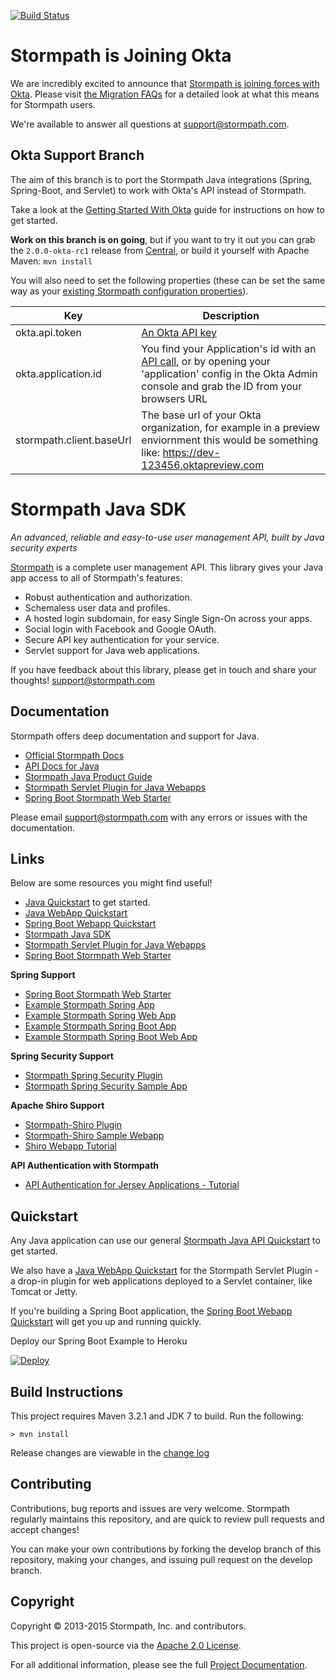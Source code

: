 [![Build Status](https://api.travis-ci.org/stormpath/stormpath-sdk-java.png?branch=master)](https://travis-ci.org/stormpath/stormpath-sdk-java)

# Stormpath is Joining Okta

We are incredibly excited to announce that [Stormpath is joining forces with Okta](https://stormpath.com/blog/stormpaths-new-path?utm_source=github&utm_medium=readme&utm-campaign=okta-announcement). Please visit [the Migration FAQs](https://stormpath.com/oktaplusstormpath?utm_source=github&utm_medium=readme&utm-campaign=okta-announcement) for a detailed look at what this means for Stormpath users.

We're available to answer all questions at [support@stormpath.com](mailto:support@stormpath.com).

## Okta Support Branch

The aim of this branch is to port the Stormpath Java integrations (Spring, Spring-Boot, and Servlet) to work with Okta's API instead of Stormpath.

Take a look at the [Getting Started With Okta](OktaGettingStarted.md) guide for instructions on how to get started.

**Work on this branch is on going**, but if you want to try it out you can grab the `2.0.0-okta-rc1` release from [Central](https://search.maven.org/#search%7Cga%7C1%7Cstormpath%20), or build it yourself with Apache Maven: `mvn install`

You will also need to set the following properties (these can be set the same way as your [existing Stormpath configuration properties](https://docs.stormpath.com/java/servlet-plugin/config.html#id10)).

| Key | Description |
|-----|-------------|
| okta.api.token | [An Okta API key](http://developer.okta.com/docs/api/getting_started/getting_a_token.html) |
| okta.application.id | You find your Application's id with an [API call](http://developer.okta.com/docs/api/resources/apps.html), or by opening your 'application' config in the Okta Admin console and grab the ID from your browsers URL |
| stormpath.client.baseUrl | The base url of your Okta organization, for example in a preview enviornment this would be something like: https://dev-123456.oktapreview.com |

# Stormpath Java SDK #

*An advanced, reliable and easy-to-use user management API, built by Java security experts*

[Stormpath](https://stormpath.com) is a complete user management API.  This
library gives your Java app access to all of Stormpath's features:

- Robust authentication and authorization.
- Schemaless user data and profiles.
- A hosted login subdomain, for easy Single Sign-On across your apps.
- Social login with Facebook and Google OAuth.
- Secure API key authentication for your service.
- Servlet support for Java web applications.

If you have feedback about this library, please get in touch and share your
thoughts! support@stormpath.com

## Documentation

Stormpath offers deep documentation and support for Java.

- [Official Stormpath Docs](http://docs.stormpath.com/)
- [API Docs for Java](https://docs.stormpath.com/java/apidocs/)
- [Stormpath Java Product Guide](https://docs.stormpath.com/java/product-guide/)
- [Stormpath Servlet Plugin for Java Webapps](https://docs.stormpath.com/java/servlet-plugin/)
- [Spring Boot Stormpath Web Starter](https://docs.stormpath.com/java/spring-boot-web/)

Please email support@stormpath.com with any errors or issues with the documentation.

## Links

Below are some resources you might find useful!

- [Java Quickstart](http://docs.stormpath.com/java/quickstart/) to get started.
- [Java WebApp Quickstart](https://docs.stormpath.com/java/servlet-plugin/quickstart.html)
- [Spring Boot Webapp Quickstart](https://docs.stormpath.com/java/spring-boot-web/quickstart.html)
- [Stormpath Java SDK](https://github.com/stormpath/stormpath-sdk-java)
- [Stormpath Servlet Plugin for Java Webapps](https://docs.stormpath.com/java/servlet-plugin/)
- [Spring Boot Stormpath Web Starter](https://docs.stormpath.com/java/spring-boot-web/)

**Spring Support**
- [Spring Boot Stormpath Web Starter](https://docs.stormpath.com/java/spring-boot-web/)
- [Example Stormpath Spring App](https://github.com/stormpath/stormpath-sdk-java/tree/master/examples/spring)
- [Example Stormpath Spring Web App](https://github.com/stormpath/stormpath-sdk-java/tree/master/examples/spring-webmvc)
- [Example Stormpath Spring Boot App](https://github.com/stormpath/stormpath-sdk-java/tree/master/examples/spring-boot)
- [Example Stormpath Spring Boot Web App](https://github.com/stormpath/stormpath-sdk-java/tree/master/examples/spring-boot-webmvc)

**Spring Security Support**
- [Stormpath Spring Security Plugin](https://github.com/stormpath/stormpath-sdk-java/tree/master/extensions/spring/stormpath-spring-security)
- [Stormpath Spring Security Sample App](https://github.com/stormpath/stormpath-sdk-java/tree/master/examples/spring-security-webmvc)

**Apache Shiro Support**
- [Stormpath-Shiro Plugin](https://github.com/stormpath/stormpath-shiro)
- [Stormpath-Shiro Sample Webapp](https://github.com/stormpath/stormpath-shiro-web-sample)
- [Shiro Webapp Tutorial](http://shiro.apache.org/webapp-tutorial.html)

**API Authentication with Stormpath**
- [API Authentication for Jersey Applications - Tutorial](https://stormpath.com/blog/jersey-app-key-management/)

## Quickstart

Any Java application can use our general [Stormpath Java API Quickstart](http://docs.stormpath.com/java/quickstart/) to get started.

We also have a [Java WebApp Quickstart](https://docs.stormpath.com/java/servlet-plugin/quickstart.html) for the Stormpath Servlet Plugin - a drop-in plugin for web applications deployed to a Servlet container, like Tomcat or Jetty.  

If you're building a Spring Boot application, the [Spring Boot Webapp Quickstart](https://docs.stormpath.com/java/spring-boot-web/quickstart.html) will get you up and running quickly.

Deploy our Spring Boot Example to Heroku

[![Deploy](https://www.herokucdn.com/deploy/button.svg)](https://heroku.com/deploy?template=https://github.com/stormpath/heroku-spring-boot-runner&env\[GROUP_ID\]=com.stormpath.spring&env\[ARTIFACT_ID\]=stormpath-sdk-examples-spring-boot-default)

## Build Instructions

This project requires Maven 3.2.1 and JDK 7 to build.  Run the following:

`> mvn install`

Release changes are viewable in the [change log](changelog.md)

## Contributing

Contributions, bug reports and issues are very welcome. Stormpath regularly maintains this repository, and are quick to review pull requests and accept changes!

You can make your own contributions by forking the develop branch of this
repository, making your changes, and issuing pull request on the develop branch.

## Copyright

Copyright &copy; 2013-2015 Stormpath, Inc. and contributors.

This project is open-source via the [Apache 2.0 License](http://www.apache.org/licenses/LICENSE-2.0).

For all additional information, please see the full [Project Documentation](http://docs.stormpath.com/java/product-guide/).
